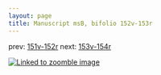 ```yaml
---
layout: page
title: Manuscript msB, bifolio 152v-153r
---
```


prev: [151v-152r](../151v-152r/) next: [153v-154r](../153v-154r/)



[![Linked to zoomble image](http://www.homermultitext.org/iipsrv?IIIF=/project/homer/pyramidal/deepzoom/hmt/vbbifolio/v1/vb_152v_153r.tif/full/2000,/0/default.jpg)](http://www.homermultitext.org/ict2/?urn=urn:cite2:hmt:vbbifolio.v1:vb_152v_153r)

